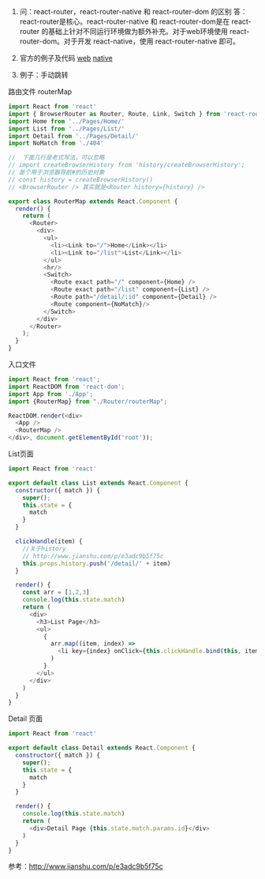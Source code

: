 1. 问：react-router，react-router-native 和 react-router-dom 的区别
答：react-router是核心。react-router-native 和 react-router-dom是在 react-router 的基础上针对不同运行环境做为额外补充。对于web环境使用 react-router-dom。对于开发 react-native，使用 react-router-native 即可。

2. 官方的例子及代码
[web](https://reacttraining.com/react-router/web/example/basic)
[native](https://reacttraining.com/react-router/native/example/Basic)

3. 例子：手动跳转

路由文件 routerMap
```javascript
import React from 'react'
import { BrowserRouter as Router, Route, Link, Switch } from 'react-router-dom'
import Home from '../Pages/Home/'
import List from '../Pages/List/'
import Detail from '../Pages/Detail/'
import NoMatch from './404'

//  下面几行是老式写法，可以忽略
// import createBrowserHistory from 'history/createBrowserHistory';
// 是个用于浏览器导航#的历史对象
// const history = createBrowserHistory()
// <BrowserRouter /> 其实就是<Router history={history} />

export class RouterMap extends React.Component {
  render() {
    return (
      <Router>
        <div>
          <ul>
            <li><Link to="/">Home</Link></li>
            <li><Link to="/list">List</Link></li>
          </ul>
          <hr/>
          <Switch>
            <Route exact path="/" component={Home} />
            <Route exact path="/list" component={List} />
            <Route path="/detail/:id" component={Detail} />
            <Route component={NoMatch}/>
          </Switch>
        </div>
      </Router>
    );
  }
}
```

 入口文件
```javascript
import React from 'react';
import ReactDOM from 'react-dom';
import App from './App';
import {RouterMap} from "./Router/routerMap";

ReactDOM.render(<div>
  <App />
  <RouterMap />
</div>, document.getElementById('root'));
```
List页面
```javascript
import React from 'react'

export default class List extends React.Component {
  constructor({ match }) {
    super();
    this.state = {
      match
    }
  }

  clickHandle(item) {
    //关于history
    // http://www.jianshu.com/p/e3adc9b5f75c
    this.props.history.push('/detail/' + item)
  }

  render() {
    const arr = [1,2,3]
    console.log(this.state.match)
    return (
      <div>
        <h3>List Page</h3>
        <ul>
          {
            arr.map((item, index) =>
              <li key={index} onClick={this.clickHandle.bind(this, item)}>{item}</li>
            )
          }
        </ul>
      </div>
    )
  }
}
```

Detail 页面
```javascript
import React from 'react'

export default class Detail extends React.Component {
  constructor({ match }) {
    super();
    this.state = {
      match
    }
  }

  render() {
    console.log(this.state.match)
    return (
      <div>Detail Page {this.state.match.params.id}</div>
    )
  }
}

```

参考：http://www.jianshu.com/p/e3adc9b5f75c
